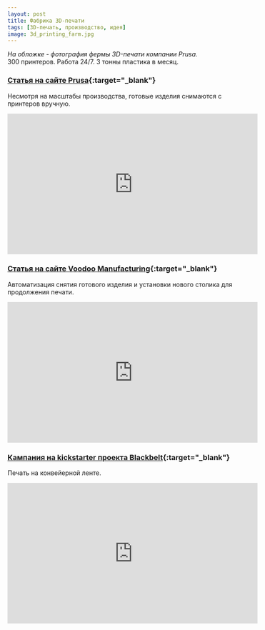 ```yaml
---
layout: post 
title: Фабрика 3D-печати
tags: [3D-печать, производство, идея]
image: 3d_printing_farm.jpg
---
```


*На обложке - фотография фермы 3D-печати компании Prusa.*<br/>
300 принтеров. Работа 24/7. 3 тонны пластика в месяц. 

<!--more-->

### [Статья на сайте Prusa](https://www.prusaprinters.org/a-quick-look-to-our-printing-farm){:target="_blank"}
Несмотря на масштабы производства, готовые изделия снимаются с принтеров вручную.

<iframe width="560" height="315" src="https://www.youtube.com/embed/qqQzTvvrXo8?rel=0" frameborder="0" allow="autoplay; encrypted-media" allowfullscreen></iframe>

<br/>

### [Статья на сайте Voodoo Manufacturing](https://blog.voodoomfg.com/2017/03/17/building-a-robotic-3d-printing-factory/){:target="_blank"}
Автоматизация снятия готового изделия и установки нового столика для продолжения печати.

<iframe width="560" height="315" src="https://www.youtube.com/embed/pDq0RWQBHms?rel=0" frameborder="0" allow="autoplay; encrypted-media" allowfullscreen></iframe>

<br/>

### [Кампания на kickstarter проекта Blackbelt](https://www.kickstarter.com/projects/814534542/blackbelt-3d-printer){:target="_blank"}
Печать на конвейерной ленте.

<iframe width="560" height="315" src="https://www.youtube.com/embed/qL98nOz8AXM?rel=0" frameborder="0" allow="autoplay; encrypted-media" allowfullscreen></iframe>

